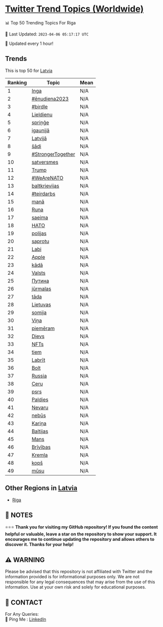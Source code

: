 [Twitter Trend Topics (Worldwide)](https://github.com/ErcinDedeoglu/Twitter-Trend-Topics)
==========


📊 Top 50 Trending Topics For Riga

📆 Last Updated: `2023-04-06 05:17:17 UTC`

🔧 Updated every 1 hour!


## Trends

This is top 50 for [Latvia](</Latvia>)

| Ranking | Topic | Mean |
| ------- | ------------ | ------------ |
| 1 | [Inga](http://twitter.com/search?q=Inga) | N/A |
| 2 | [#ēnudiena2023](http://twitter.com/search?q=%23%c4%93nudiena2023) | N/A |
| 3 | [#birdle](http://twitter.com/search?q=%23birdle) | N/A |
| 4 | [Lieldienu](http://twitter.com/search?q=Lieldienu) | N/A |
| 5 | [spriņģe](http://twitter.com/search?q=spri%c5%86%c4%a3e) | N/A |
| 6 | [igaunijā](http://twitter.com/search?q=igaunij%c4%81) | N/A |
| 7 | [Latvijā](http://twitter.com/search?q=Latvij%c4%81) | N/A |
| 8 | [šādi](http://twitter.com/search?q=%c5%a1%c4%81di) | N/A |
| 9 | [#StrongerTogether](http://twitter.com/search?q=%23StrongerTogether) | N/A |
| 10 | [satversmes](http://twitter.com/search?q=satversmes) | N/A |
| 11 | [Trump](http://twitter.com/search?q=Trump) | N/A |
| 12 | [#WeAreNATO](http://twitter.com/search?q=%23WeAreNATO) | N/A |
| 13 | [baltkrievijas](http://twitter.com/search?q=baltkrievijas) | N/A |
| 14 | [#teirdarbs](http://twitter.com/search?q=%23teirdarbs) | N/A |
| 15 | [manā](http://twitter.com/search?q=man%c4%81) | N/A |
| 16 | [Runa](http://twitter.com/search?q=Runa) | N/A |
| 17 | [saeima](http://twitter.com/search?q=saeima) | N/A |
| 18 | [НАТО](http://twitter.com/search?q=%d0%9d%d0%90%d0%a2%d0%9e) | N/A |
| 19 | [polijas](http://twitter.com/search?q=polijas) | N/A |
| 20 | [saprotu](http://twitter.com/search?q=saprotu) | N/A |
| 21 | [Labi](http://twitter.com/search?q=Labi) | N/A |
| 22 | [Apple](http://twitter.com/search?q=Apple) | N/A |
| 23 | [kādā](http://twitter.com/search?q=k%c4%81d%c4%81) | N/A |
| 24 | [Valsts](http://twitter.com/search?q=Valsts) | N/A |
| 25 | [Путина](http://twitter.com/search?q=%d0%9f%d1%83%d1%82%d0%b8%d0%bd%d0%b0) | N/A |
| 26 | [jūrmalas](http://twitter.com/search?q=j%c5%abrmalas) | N/A |
| 27 | [tāda](http://twitter.com/search?q=t%c4%81da) | N/A |
| 28 | [Lietuvas](http://twitter.com/search?q=Lietuvas) | N/A |
| 29 | [somija](http://twitter.com/search?q=somija) | N/A |
| 30 | [Viņa](http://twitter.com/search?q=Vi%c5%86a) | N/A |
| 31 | [piemēram](http://twitter.com/search?q=piem%c4%93ram) | N/A |
| 32 | [Dievs](http://twitter.com/search?q=Dievs) | N/A |
| 33 | [NFTs](http://twitter.com/search?q=NFTs) | N/A |
| 34 | [tiem](http://twitter.com/search?q=tiem) | N/A |
| 35 | [Labrīt](http://twitter.com/search?q=Labr%c4%abt) | N/A |
| 36 | [Bolt](http://twitter.com/search?q=Bolt) | N/A |
| 37 | [Russia](http://twitter.com/search?q=Russia) | N/A |
| 38 | [Ceru](http://twitter.com/search?q=Ceru) | N/A |
| 39 | [psrs](http://twitter.com/search?q=psrs) | N/A |
| 40 | [Paldies](http://twitter.com/search?q=Paldies) | N/A |
| 41 | [Nevaru](http://twitter.com/search?q=Nevaru) | N/A |
| 42 | [nebūs](http://twitter.com/search?q=neb%c5%abs) | N/A |
| 43 | [Kariņa](http://twitter.com/search?q=Kari%c5%86a) | N/A |
| 44 | [Baltijas](http://twitter.com/search?q=Baltijas) | N/A |
| 45 | [Mans](http://twitter.com/search?q=Mans) | N/A |
| 46 | [Brīvības](http://twitter.com/search?q=Br%c4%abv%c4%abbas) | N/A |
| 47 | [Kremļa](http://twitter.com/search?q=Krem%c4%bca) | N/A |
| 48 | [kopš](http://twitter.com/search?q=kop%c5%a1) | N/A |
| 49 | [mūsu](http://twitter.com/search?q=m%c5%absu) | N/A |



## Other Regions in [Latvia](</Latvia>)

* [Riga](</Latvia/Riga.md>)



## 📝 NOTES

⭐⭐⭐ **Thank you for visiting my GitHub repository! If you found the content helpful or valuable, leave a star on the repository to show your support. It encourages me to continue updating the repository and allows others to discover it. Thanks for your help!**


## ⚠️ WARNING

Please be advised that this repository is not affiliated with Twitter and the information provided is for informational purposes only. We are not responsible for any legal consequences that may arise from the use of this information. Use at your own risk and solely for educational purposes.


## 📨 CONTACT

 For Any Queries:  
            🏓 Ping Me : [LinkedIn](https://www.linkedin.com/in/ercindedeoglu/)
